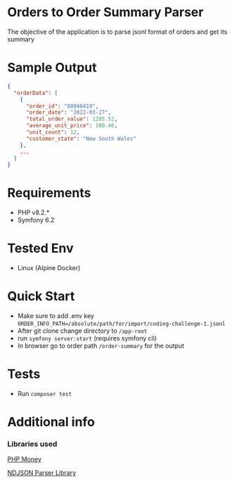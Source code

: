 # Orders to Order Summary Parser

The objective of the application is to parse jsonl format of orders and get its summary

# Sample Output

```json
{
  "orderData": [
    {
      "order_id": "88948419",
      "order_date": "2022-03-27",
      "total_order_value": 1205.52,
      "average_unit_price": 100.46,
      "unit_count": 12,
      "customer_state": "New South Wales"
    },
    ...
  ]
}
```

# Requirements

* PHP v8.2.*
* Symfony 6.2

# Tested Env

* Linux (Alpine Docker)

# Quick Start
* Make sure to add .env key `ORDER_INFO_PATH=/absolute/path/for/import/coding-challenge-1.jsonl`
* After git clone change directory to ``/app-root``
* run `symfony server:start` (requires symfony cli)
* In browser go to order path `/order-summary` for the output

# Tests

* Run `composer test`

# Additional info

### Libraries used

<a target="_blank" href="https://github.com/moneyphp/money">PHP Money</a>

<a target="_blank" href="https://github.com/sunaoka/ndjson">NDJSON Parser Library</a>


